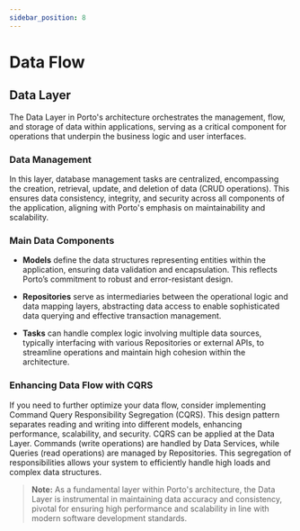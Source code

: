 ```yaml
---
sidebar_position: 8
---
```


# Data Flow

## Data Layer

The Data Layer in Porto's architecture orchestrates the management, flow, and storage of data within applications, serving as a critical component for operations that underpin the business logic and user interfaces.

### Data Management

In this layer, database management tasks are centralized, encompassing the creation, retrieval, update, and deletion of data (CRUD operations). This ensures data consistency, integrity, and security across all components of the application, aligning with Porto's emphasis on maintainability and scalability.

### Main Data Components

- **Models** define the data structures representing entities within the application, ensuring data validation and encapsulation. This reflects Porto’s commitment to robust and error-resistant design.

- **Repositories** serve as intermediaries between the operational logic and data mapping layers, abstracting data access to enable sophisticated data querying and effective transaction management.

- **Tasks** can handle complex logic involving multiple data sources, typically interfacing with various Repositories or external APIs, to streamline operations and maintain high cohesion within the architecture.

### Enhancing Data Flow with CQRS

If you need to further optimize your data flow, consider implementing Command Query Responsibility Segregation (CQRS). This design pattern separates reading and writing into different models, enhancing performance, scalability, and security. CQRS can be applied at the Data Layer. Commands (write operations) are handled by Data Services, while Queries (read operations) are managed by Repositories. This segregation of responsibilities allows your system to efficiently handle high loads and complex data structures.

> **Note:** As a fundamental layer within Porto's architecture, the Data Layer is instrumental in maintaining data accuracy and consistency, pivotal for ensuring high performance and scalability in line with modern software development standards.
